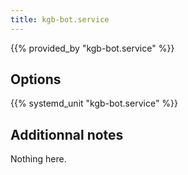 ```yaml
---
title: kgb-bot.service
---
```


{{% provided_by "kgb-bot.service" %}}

## Options

{{% systemd_unit "kgb-bot.service" %}}

## Additionnal notes

Nothing here.